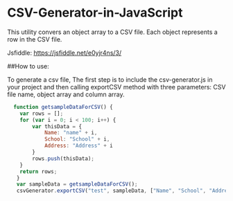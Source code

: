 # CSV-Generator-in-JavaScript

This utility convers an object array to a CSV file. Each object represents a row in the CSV file. 

Jsfiddle: https://jsfiddle.net/e0yjr4ns/3/

##How to use:

To generate a csv file, The first step is to include the csv-generator.js in your project and then calling exportCSV method with three parameters: CSV file name, object array and column array.  

```javascript
  function getsampleDataForCSV() {
   	var rows = [];
   	for (var i = 0; i < 100; i++) {
   		var thisData = {
   			Name: "name" + i,
   			School: "School" + i,
   			Address: "Address" + i
   		}
   		rows.push(thisData);
   	}
   	return rows;
   }
   var sampleData = getsampleDataForCSV();
   csvGenerator.exportCSV("test", sampleData, ["Name", "School", "Address"]);
   ```
